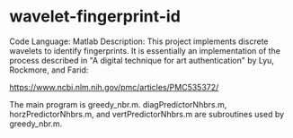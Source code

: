 # wavelet-fingerprint-id

Code Language: Matlab
Description: This project implements discrete wavelets to identify fingerprints. 
It is essentially an implementation of the process described in "A digital technique 
for art authentication" by Lyu, Rockmore, and Farid:

https://www.ncbi.nlm.nih.gov/pmc/articles/PMC535372/

The main program is greedy_nbr.m. diagPredictorNhbrs.m, horzPredictorNhbrs.m, and 
vertPredictorNhbrs.m are subroutines used by greedy_nbr.m. 
